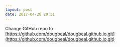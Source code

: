 ```yaml
---
layout: post
date: 2017-04-28 20:31
---
```

Change GitHub repo to [https://github.com/dougbeal/dougbeal.github.io.git](https://github.com/dougbeal/dougbeal.github.io.git)
